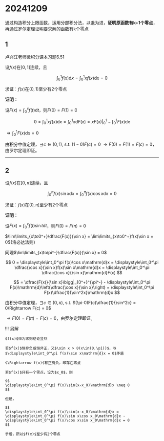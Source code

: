 # 20241209

通过构造积分上限函数，运用分部积分法，以退为进，**证明原函数有k+1个零点**，再通过罗尔定理证明要求解的函数有k个零点

## 1

卢兴江老师微积分课本习题6.51

设$f(x)$在$[0,1]$连续，且

$$
\displaystyle\int_0^1 f(x)\mathrm{d}x = \displaystyle\int_0^1 xf(x)\mathrm{d}x = 0
$$

求证：$f(x)$在$(0,1)$至少有2个零点

**证明：**

设$F(x) = \displaystyle\int_0^x f(t)\mathrm{d}t$，则$F(0) = F(1) = 0$

$$
0 = \displaystyle\int_0^1 xf(x)\mathrm{d}x = \displaystyle\int_0^1 x\mathrm{d}F(x) = xF(x)\bigg|_0^1 - \displaystyle\int_0^1 F(x)\mathrm{d}x
$$

$\Rightarrow \displaystyle\int_0^1 F(x)\mathrm{d}x = 0$

由积分中值定理，$\exists c\in(0,1),$ s.t. $(1-0)F(c) = 0$
$\Rightarrow F(0) = F(1) = F(c) = 0$，由罗尔定理即证。

---

## 2

设$f(x)$在$[0,\pi]$连续，且

$$
\displaystyle\int_0^\pi f(x)\sin x\mathrm{d}x = \displaystyle\int_0^\pi f(x)\cos x\mathrm{d}x = 0
$$

求证：$f(x)$在$(0,\pi)$至少有2个零点

**证明：**

设$F(x) = \displaystyle\int_0^x f(t)\sin t\mathrm{d}t$，则$F(0) = F(\pi) = 0$


$\lim\limits_{x\to0^+}\dfrac{F(x)}{\sin x} = \lim\limits_{x\to0^+}f(x)\sin x = 0$(洛必达法则)

同理$\lim\limits_{x\to\pi^-}\dfrac{F(x)}{\sin x} = 0$

$$
0 = \displaystyle\int_0^\pi f(x)\cos x\mathrm{d}x = \displaystyle\int_0^\pi \dfrac{\cos x}{\sin x}f(x)\sin x\mathrm{d}x = \displaystyle\int_0^\pi \dfrac{\cos x}{\sin x}\mathrm{d}F(x)
$$

$$
= \dfrac{F(x)}{\sin x}\bigg|_{0^+}^{\pi^-} - \displaystyle\int_0^\pi F(x)\mathrm{d}\left(\dfrac{\cos x}{\sin x}\right) = \displaystyle\int_0^\pi F(x)\dfrac{1}{\sin^2x}\mathrm{d}x
$$

由积分中值定理，$\exists c\in(0,\pi),$ s.t. $(\pi-0)F(c)\dfrac{1}{\sin^2c} = 0\Rightarrow F(c) = 0$

$\Rightarrow F(0) = F(\pi) = F(c) = 0$，由罗尔定理即证。

!!! 另解

    $f(x)$恒为零则结论显然

    若$f(x)$恒非负或恒非正，又$\sin x > 0(x\in(0,\pi))$，与$\displaystyle\int_0^\pi f(x)\sin x\mathrm{d}x = 0$矛盾

    $\Rightarrow f(x)$有正有负，即存在零点

    若$f(x)$只有一个零点，设为$x_0$，则

    $$
    \displaystyle\int_0^\pi f(x)\sin(x-x_0)\mathrm{d}x \neq 0     
    $$

    但是，

    $$
    \displaystyle\int_0^\pi f(x)\sin(x-x_0)\mathrm{d}x = \displaystyle\int_0^\pi f(x)\sin x\cos x_0\mathrm{d}x - \displaystyle\int_0^\pi f(x)\cos x\sin x_0\mathrm{d}x = 0
    $$

    矛盾，所以$f(x)$至少有2个零点